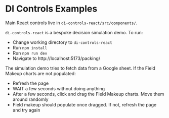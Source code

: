 # DI Controls Examples

Main React controls live in `di-controls-react/src/components/`.

`di-controls-react` is a bespoke decision simulation demo. To run:
- Change working directory to `di-controls-react`
- Run `npm install`
- Run `npm run dev`
- Navigate to http://localhost:5173/packing/ 

The simulation demo tries to fetch data from a Google sheet. If the Field Makeup charts are not populated:
- Refresh the page
- WAIT a few seconds without doing anything
- After a few seconds, click and drag the Field Makeup charts. Move them around randomly
- Field makeup should populate once dragged. If not, refresh the page and try again
